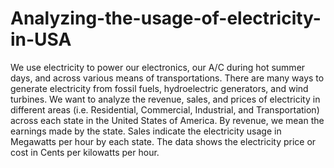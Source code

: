 # Analyzing-the-usage-of-electricity-in-USA
We use electricity to power our electronics, our A/C during hot summer days, and across various means of transportations. There are many ways to generate electricity from fossil fuels, hydroelectric generators, and wind turbines. We want to analyze the revenue, sales, and prices of electricity in different areas (i.e. Residential, Commercial, Industrial, and Transportation) across each state in the United States of America. By revenue, we mean the earnings made by the state. Sales indicate the electricity usage in Megawatts per hour by each state. The data shows the electricity price or cost in Cents per kilowatts per hour. 
